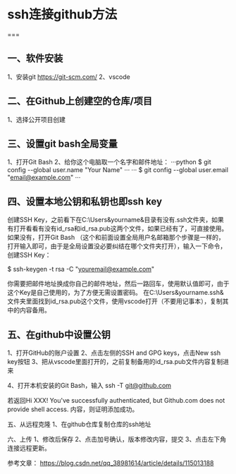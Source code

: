 # ssh连接github方法
===

一、软件安装
----
1、安装git      https://git-scm.com/
2、vscode

二、在Github上创建空的仓库/项目
----
1、选择公开项目创建

三、设置git bash全局变量
----
1、打开Git Bash
2、给你这个电脑取一个名字和邮件地址：
···python
$ git config --global user.name "Your Name"
···
···
$ git config --global user.email "email@example.com"
···

四、设置本地公钥和私钥也即ssh key
----
创建SSH Key，之前看下在C:\Users\&yourname&目录有没有.ssh文件夹，如果有打开看看有没有id_rsa和id_rsa.pub这两个文件，如果已经有了，可直接使用。如果没有，打开Git Bash （这个和前面设置全局用户名邮箱那个步骤是一样的，打开输入即可，由于是全局设置没必要纠结在哪个文件夹打开），输入一下命令，创建SSH Key：

$ ssh-keygen -t rsa -C "youremail@example.com"

你需要把邮件地址换成你自己的邮件地址，然后一路回车，使用默认值即可，由于这个Key是自己使用的，为了方便无需设置密码。
在C:\Users\&yourname\.ssh&文件夹里面找到id_rsa.pub这个文件，使用vscode打开（不要用记事本），复制其中的内容备用。

五、在github中设置公钥
---
1、打开GitHub的账户设置
2、点击左侧的SSH and GPG keys，点击New ssh key按钮
3、把从vscode里面打开的，之前复制备用的id_rsa.pub文件内容复制进来

4、打开本机安装的Git Bash，输入
ssh -T git@github.com

若返回Hi XXX! You've successfully authenticated, but Github.com does not provide shell access. 内容，则证明添加成功。

五、从远程克隆
1、在github仓库复制仓库的ssh地址

六、上传
1、修改后保存
2、点击加号确认，版本修改内容，提交
3、点击左下角连接远程更新。

参考文章：
https://blog.csdn.net/qq_38981614/article/details/115013188